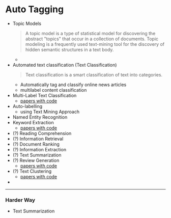 # Auto Tagging

- Topic Models
  > A topic model is a type of statistical model for discovering the abstract "topics" that occur in a collection of documents. Topic modeling is a frequently used text-mining tool for the discovery of hidden semantic structures in a text body. 
  - 
- Automated text classification (Text Classification)
  > Text classification is a smart classification of text into categories.
  - Automatically tag and classify online news articles 
  - multilabel content classification
- Multi-Label Text Classification
  - [papers with code](https://paperswithcode.com/task/multi-label-text-classification)
- Auto-labelling
  - using Text Mining Approach 
- Named Entity Recognition
- Keyword Extraction
  - [papers with code](https://paperswithcode.com/task/keyword-extraction)
- (?) Reading Comprehension
- (?) Information Retrieval
- (?) Document Ranking
- (?) Information Extraction
- (?) Text Summarization
- (?) Review Generation
  - [papers with code](https://paperswithcode.com/task/review-generation)
- (?) Text Clustering
  - [papers with code](https://paperswithcode.com/task/text-clustering) 
- 


-----------------------------

### Harder Way

- Text Summarization
